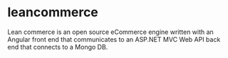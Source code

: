 # leancommerce
Lean commerce is an open source eCommerce engine written with an Angular front end that communicates to an ASP.NET MVC Web API back end that connects to a Mongo DB.
